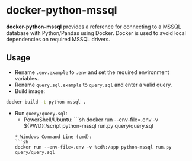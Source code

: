 # docker-python-mssql
__docker-python-mssql__ provides a reference for connecting to a MSSQL database with Python/Pandas using Docker. Docker is used to avoid local dependencies on required MSSQL drivers.

## Usage
* Rename `.env.example` to `.env` and set the required environment variables.
* Rename `query.sql.example` to `query.sql` and enter a valid query.
* Build image:
```sh
docker build -t python-mssql .
```
* Run `query/query.sql`:
    * PowerShell/Ubuntu: ```sh
    docker run --env-file=.env -v ${PWD}:/script python-mssql run.py query/query.sql
    ```
    * Windows Command Line (cmd):
    ```sh
    docker run --env-file=.env -v %cd%:/app python-mssql run.py query/query.sql
    ```
